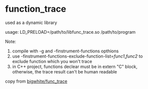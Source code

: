 # function_trace

used as a dynamic library

usage: LD_PRELOAD=/path/to/libfunc_trace.so /path/to/program

Note:

1. compile with -g and -finstrument-functions opthions
2. use -finstrument-functions-exclude-function-list=*func1*,*func2* to exclude function which you won't trace
3. in C++ project, functions declear must be in extern "C" block, otherwise, the trace result can't be human readable

copy from [bigwhite/func_trace](https://github.com/bigwhite/experiments/tree/master/func_trace)
